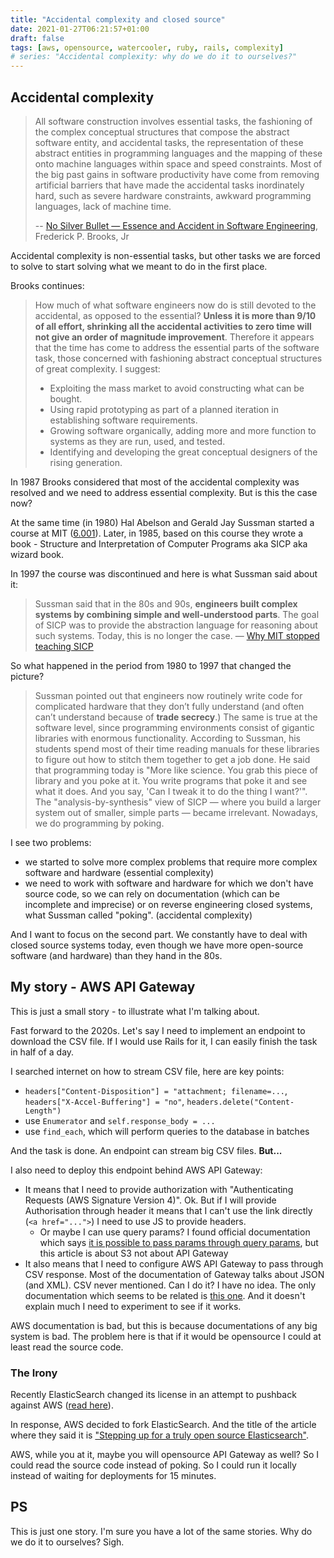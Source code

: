 ```yaml
---
title: "Accidental complexity and closed source"
date: 2021-01-27T06:21:57+01:00
draft: false
tags: [aws, opensource, watercooler, ruby, rails, complexity]
# series: "Accidental complexity: why do we do it to ourselves?"
---
```


## Accidental complexity

> All software construction involves essential tasks, the fashioning of the complex conceptual structures that compose the abstract software entity, and accidental tasks, the representation of these abstract entities in programming languages and the mapping of these onto machine languages within space and speed constraints. Most of the big past gains in software productivity have come from removing artificial barriers that have made the accidental tasks inordinately hard, such as severe hardware constraints, awkward programming languages, lack of machine time.
>
> -- [No Silver Bullet — Essence and Accident in Software Engineering](http://faculty.salisbury.edu/~xswang/Research/Papers/SERelated/no-silver-bullet.pdf), Frederick P. Brooks, Jr

Accidental complexity is non-essential tasks, but other tasks we are forced to solve to start solving what we meant to do in the first place.

Brooks continues:

> How much of what software engineers now do is still devoted to the accidental, as opposed to the essential? **Unless it is more than 9/10 of all effort, shrinking all the accidental activities to zero time will not give an order of magnitude improvement**.
> Therefore it appears that the time has come to address the essential parts of the software task, those concerned with fashioning abstract conceptual structures of great complexity. I suggest:
>
> - Exploiting the mass market to avoid constructing what can be bought.
> - Using rapid prototyping as part of a planned iteration in establishing software requirements.
> - Growing software organically, adding more and more function to systems as they are run, used, and tested.
> - Identifying and developing the great conceptual designers of the rising generation.

In 1987 Brooks considered that most of the accidental complexity was resolved and we need to address essential complexity. But is this the case now?

At the same time (in 1980) Hal Abelson and Gerald Jay Sussman started a course at MIT ([6.001](/posts/legendary-mit-6.001/)). Later, in 1985, based on this course they wrote a book - Structure and Interpretation of Computer Programs aka SICP aka wizard book.

In 1997 the course was discontinued and here is what Sussman said about it:

> Sussman said that in the 80s and 90s, **engineers built complex systems by combining simple and well-understood parts**. The goal of SICP was to provide the abstraction language for reasoning about such systems.
> Today, this is no longer the case.
> — [Why MIT stopped teaching SICP](https://web.archive.org/web/20160504164044/http://www.posteriorscience.net/?p=206)

So what happened in the period from 1980 to 1997 that changed the picture?

> Sussman pointed out that engineers now routinely write code for complicated hardware that they don’t fully understand (and often can’t understand because of **trade secrecy**.) The same is true at the software level, since programming environments consist of gigantic libraries with enormous functionality. According to Sussman, his students spend most of their time reading manuals for these libraries to figure out how to stitch them together to get a job done. He said that programming today is "More like science. You grab this piece of library and you poke at it. You write programs that poke it and see what it does. And you say, 'Can I tweak it to do the thing I want?'". The "analysis-by-synthesis" view of SICP — where you build a larger system out of smaller, simple parts — became irrelevant. Nowadays, we do programming by poking.

I see two problems:

- we started to solve more complex problems that require more complex software and hardware (essential complexity)
- we need to work with software and hardware for which we don't have source code, so we can rely on documentation (which can be incomplete and imprecise) or on reverse engineering closed systems, what Sussman called "poking". (accidental complexity)

And I want to focus on the second part. We constantly have to deal with closed source systems today, even though we have more open-source software (and hardware) than they hand in the 80s.

## My story - AWS API Gateway

This is just a small story - to illustrate what I'm talking about.

Fast forward to the 2020s. Let's say I need to implement an endpoint to download the CSV file. If I would use Rails for it, I can easily finish the task in half of a day.

I searched internet on how to stream CSV file, here are key points:

- `headers["Content-Disposition"] = "attachment; filename=...`,
  `headers["X-Accel-Buffering"] = "no"`, `headers.delete("Content-Length")`
- use `Enumerator` and `self.response_body = ...`
- use `find_each`, which will perform queries to the database in batches

And the task is done. An endpoint can stream big CSV files. **But...**

I also need to deploy this endpoint behind AWS API Gateway:

- It means that I need to provide authorization with "Authenticating Requests (AWS Signature Version 4)". Ok. But if I will provide Authorisation through header it means that I can't use the link directly (`<a href="...">`) I need to use JS to provide headers.
  - Or maybe I can use query params? I found official documentation which says [it is possible to pass params through query params](https://docs.aws.amazon.com/AmazonS3/latest/API/sigv4-query-string-auth.html), but this article is about S3 not about API Gateway
- It also means that I need to configure AWS API Gateway to pass through CSV response. Most of the documentation of Gateway talks about JSON (and XML). CSV never mentioned. Can I do it? I have no idea. The only documentation which seems to be related is [this one](https://docs.aws.amazon.com/apigateway/latest/developerguide/api-gateway-content-encodings-examples-image-lambda.html). And it doesn't explain much I need to experiment to see if it works.

AWS documentation is bad, but this is because documentations of any big system is bad. The problem here is that if it would be opensource I could at least read the source code.

### The Irony

Recently ElasticSearch changed its license in an attempt to pushback against AWS ([read here](https://www.elastic.co/blog/why-license-change-AWS)).

In response, AWS decided to fork ElasticSearch. And the title of the article where they said it is ["Stepping up for a truly open source Elasticsearch"](https://aws.amazon.com/blogs/opensource/stepping-up-for-a-truly-open-source-elasticsearch/).

AWS, while you at it, maybe you will opensource API Gateway as well? So I could read the source code instead of poking. So I could run it locally instead of waiting for deployments for 15 minutes.

## PS

This is just one story. I'm sure you have a lot of the same stories. Why do we do it to ourselves? Sigh.
